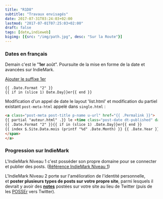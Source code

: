 ```yaml
---
title: "R1D8"
subtitle: "Travaux envisagés"
date: 2017-07-31T03:24:03+02:00
lastmod: "2017-07-01T07:25:03+02:00"
draft: false
tags: [date,indieweb]
bigimg: [{src: "/img/path.jpg", desc: "Sur la Route"}]
---
```


### Dates en français

Demain c'est le "**1er** août". 
Poursuite de la mise en forme de la date et avancées sur IndieMark.
<!--more--> 
[Ajouter le suffixe 1er](https://discourse.gohugo.io/t/formatting-a-date-with-suffix-2nd/5701) 



```
{{ .Date.Format "2" }}
{{ if in (slice 1) Date.Day}}er{{ end }}
```

Modification d'un appel de date le layout 'list.html' et modification du partiel existant `post-meta-html` appelé dans `single.html` :

```html
<a class="post-meta post-title p-name u-url" href="{{ .Permalink }}">
{{ partial "auteur.html" .}} le <time class="post-date dt-published" datetime="{{ .Date.Format "2006-01-02T15:04:05Z07:00" | safeHTML }}">
{{ .Date.Format "2" }}{{ if in (slice 1) .Date.Day}}er{{ end }}
{{ index $.Site.Data.mois (printf "%d" .Date.Month) }} {{ .Date.Year }}</time> 
</span>
</a>
```

### Progression sur IndieMark

L'IndieMark Niveau 1 c'est posséder son propre domaine pour se connecter et publier des posts. ([Référence IndieMark Niveau 1](https://indieweb.org/IndieMark#Level_1))

L'IndieMark Niveau 2 porte sur l'amélioration de l'identité personnelle, et **poster plusieurs types de posts sur votre propre site**, parmi lesquels il devrait y avoir des **[notes](https://indieweb.org/notes)** postées sur votre site au lieu de Twitter (puis de les [POSSEr](https://indieweb.org/POSSE) vers  Twitter).



